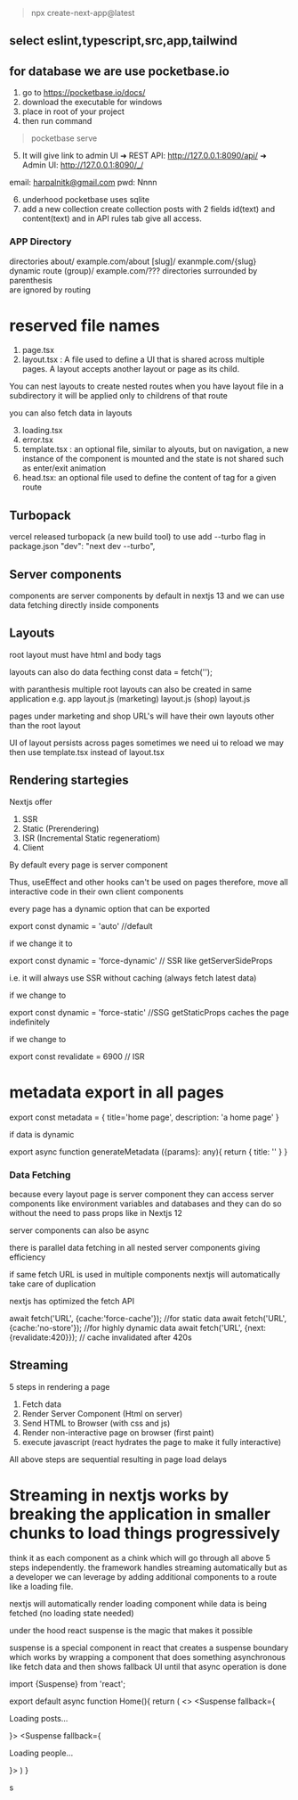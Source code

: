 >npx create-next-app@latest

## select eslint,typescript,src,app,tailwind

## for database we are use pocketbase.io
1. go to https://pocketbase.io/docs/
2. download the executable for windows
3. place in root of your project
4. then run command
> pocketbase serve
5. It will give link to admin UI
 ➜ REST API: http://127.0.0.1:8090/api/
 ➜ Admin UI: http://127.0.0.1:8090/_/ 

 email: harpalnitk@gmail.com
 pwd: Nnnn

 6. underhood pocketbase uses sqlite
 7. add a new collection
 create collection posts with 2 fields
 id(text) and content(text) and in API rules tab give all access. 

 ### APP Directory
 
 directories
 about/   example.com/about
 [slug]/ exanmple.com/{slug}  dynamic route
 (group)/ example.com/??? directories surrounded by parenthesis   
                          are ignored by routing
# reserved file names

1. page.tsx
2. layout.tsx : A file used to define  a UI that is shared across multiple pages. A layout accepts another layout or page as its child. 

You can nest layouts to create nested routes 
when you have layout file in a subdirectory it will be applied only to childrens of that route

you can also fetch data in layouts 

3. loading.tsx
4. error.tsx
5. template.tsx : an optional file, similar to alyouts, but on navigation, a new instance of the component is mounted and the state is not shared such as enter/exit animation
6. head.tsx:  an optional file used to define the content of <head> tag for a given route

## Turbopack

vercel released turbopack (a new build tool)
to use add --turbo flag in package.json
"dev": "next dev --turbo",

## Server components
components are server components by default in nextjs 13 and 
we can use data fetching directly inside components


## Layouts

root layout must have html and body tags

layouts can also do data fecthing
const data = fetch('');

with paranthesis multiple root layouts
can also be created in same application
 e.g.
 app
  layout.js
 (marketing)
 layout.js
 (shop)
 layout.js

 pages under marketing and shop URL's
 will have their own layouts other than the
root layout

UI of layout persists across pages
sometimes we need ui to reload
 we may then use template.tsx 
instead of layout.tsx


## Rendering startegies
Nextjs offer
1. SSR
2. Static (Prerendering)
3. ISR (Incremental Static regeneratiom)
4. Client

By default every page is server component

Thus, useEffect and other hooks can't be used on pages
therefore, move all interactive code in their own client components

every page has a dynamic option that can be exported

export const dynamic = 'auto'   //default

if we change it to

export const dynamic = 'force-dynamic'  // SSR like getServerSideProps

i.e. it will always use SSR without caching (always fetch latest data)

if we change to 

export const dynamic = 'force-static'  //SSG  getStaticProps
caches the page indefinitely

if we change to

export const revalidate = 6900 // ISR

# metadata export in all pages

export const metadata = {
    title='home page',
    description: 'a home page'
}

if data is dynamic

export async function generateMetadata ({params}: any){
    return {
        title: ''
    }
}

### Data Fetching

because every layout page is server component they can access server
components like environment variables and databases and they can do so
without the need to pass props like in Nextjs 12

server components can also be async

there is parallel data fetching in all nested server
components giving efficiency

if same fetch URL is used in multiple components
nextjs will automatically take care of duplication

nextjs has optimized the fetch API

await fetch('URL', {cache:'force-cache'});   //for static data
await fetch('URL', {cache:'no-store'});   //for highly dynamic data
await fetch('URL', {next:{revalidate:420}}); // cache invalidated after 420s

## Streaming

5 steps in rendering a page
1. Fetch data
2. Render Server Component (Html on server)
3. Send HTML to Browser (with css and js)
4. Render non-interactive page on browser (first paint)
5. execute javascript (react hydrates the page to make it fully interactive)

All above steps are sequential resulting in page load delays

# Streaming in nextjs works by breaking the application in smaller chunks  to load things progressively

think it as each component as a chink which will go through
all above 5 steps independently. the framework handles streaming
automatically but as a developer we can leverage by adding additional components to a route like a loading file.

nextjs will automatically render loading component
while data is being fetched (no loading state needed)

under the hood react suspense is the magic that makes it possible

suspense is a special component in react that creates a suspense boundary which works by wrapping a component that does something asynchronous like fetch data and then shows fallback UI until that async operation is done

import {Suspense} from 'react';

export default async function Home(){
    return (
        <>
        <Suspense fallback={<p>Loading posts...</p>}>
        <Posts/>
        </Suspense>
        <Suspense fallback={<p>Loading people...</p>}>
        <People/>
        </Suspense>
    )
}

s


